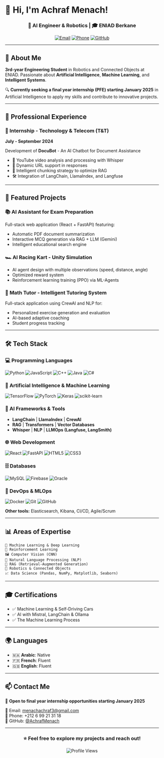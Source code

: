 # 👋 Hi, I'm Achraf Menach!

<div align="center">
  
  ### 🤖 AI Engineer & Robotics | 🎓 ENIAD Berkane
  
  [![Email](https://img.shields.io/badge/Email-menachachraf3%40gmail.com-red?style=flat-square&logo=gmail)](mailto:menachachraf3@gmail.com)
  [![Phone](https://img.shields.io/badge/Phone-%2B212%206%2099%2021%2031%2018-green?style=flat-square&logo=whatsapp)](tel:+212699213118)
  [![GitHub](https://img.shields.io/badge/GitHub-AchrafMenach-black?style=flat-square&logo=github)](https://github.com/AchrafMenach)

</div>

---

## 🚀 About Me

**3rd-year Engineering Student** in Robotics and Connected Objects at ENIAD. Passionate about **Artificial Intelligence**, **Machine Learning**, and **Intelligent Systems**.

🔍 **Currently seeking a final year internship (PFE) starting January 2025** in Artificial Intelligence to apply my skills and contribute to innovative projects.

---

## 💼 Professional Experience

### 🏢 Internship - Technology & Telecom (T&T)
**July - September 2024**

Development of **DocuBot** - An AI Chatbot for Document Assistance
- 🎥 YouTube video analysis and processing with Whisper
- 🔗 Dynamic URL support in responses
- 🧩 Intelligent chunking strategy to optimize RAG
- 🛠️ Integration of LangChain, LlamaIndex, and Langfuse

---

## 🎯 Featured Projects

### 📚 **AI Assistant for Exam Preparation**
Full-stack web application (React + FastAPI) featuring:
- Automatic PDF document summarization
- Interactive MCQ generation via RAG + LLM (Gemini)
- Intelligent educational search engine

### 🏎️ **AI Racing Kart - Unity Simulation**
- AI agent design with multiple observations (speed, distance, angle)
- Optimized reward system
- Reinforcement learning training (PPO) via ML-Agents

### 🧮 **Math Tutor - Intelligent Tutoring System**
Full-stack application using CrewAI and NLP for:
- Personalized exercise generation and evaluation
- AI-based adaptive coaching
- Student progress tracking

---

## 🛠️ Tech Stack

### 💻 Programming Languages
![Python](https://img.shields.io/badge/Python-3776AB?style=for-the-badge&logo=python&logoColor=white)
![JavaScript](https://img.shields.io/badge/JavaScript-F7DF1E?style=for-the-badge&logo=javascript&logoColor=black)
![C++](https://img.shields.io/badge/C++-00599C?style=for-the-badge&logo=cplusplus&logoColor=white)
![Java](https://img.shields.io/badge/Java-ED8B00?style=for-the-badge&logo=java&logoColor=white)
![C#](https://img.shields.io/badge/C%23-239120?style=for-the-badge&logo=c-sharp&logoColor=white)

### 🧠 Artificial Intelligence & Machine Learning
![TensorFlow](https://img.shields.io/badge/TensorFlow-FF6F00?style=for-the-badge&logo=tensorflow&logoColor=white)
![PyTorch](https://img.shields.io/badge/PyTorch-EE4C2C?style=for-the-badge&logo=pytorch&logoColor=white)
![Keras](https://img.shields.io/badge/Keras-D00000?style=for-the-badge&logo=keras&logoColor=white)
![scikit-learn](https://img.shields.io/badge/scikit--learn-F7931E?style=for-the-badge&logo=scikit-learn&logoColor=white)

### 🔧 AI Frameworks & Tools
- **LangChain** | **LlamaIndex** | **CrewAI**
- **RAG** | **Transformers** | **Vector Databases**
- **Whisper** | **NLP** | **LLMOps (Langfuse, LangSmith)**

### 🌐 Web Development
![React](https://img.shields.io/badge/React-20232A?style=for-the-badge&logo=react&logoColor=61DAFB)
![FastAPI](https://img.shields.io/badge/FastAPI-009688?style=for-the-badge&logo=fastapi&logoColor=white)
![HTML5](https://img.shields.io/badge/HTML5-E34F26?style=for-the-badge&logo=html5&logoColor=white)
![CSS3](https://img.shields.io/badge/CSS3-1572B6?style=for-the-badge&logo=css3&logoColor=white)

### 🗄️ Databases
![MySQL](https://img.shields.io/badge/MySQL-4479A1?style=for-the-badge&logo=mysql&logoColor=white)
![Firebase](https://img.shields.io/badge/Firebase-FFCA28?style=for-the-badge&logo=firebase&logoColor=black)
![Oracle](https://img.shields.io/badge/Oracle-F80000?style=for-the-badge&logo=oracle&logoColor=white)

### 🐳 DevOps & MLOps
![Docker](https://img.shields.io/badge/Docker-2496ED?style=for-the-badge&logo=docker&logoColor=white)
![Git](https://img.shields.io/badge/Git-F05032?style=for-the-badge&logo=git&logoColor=white)
![GitHub](https://img.shields.io/badge/GitHub-181717?style=for-the-badge&logo=github&logoColor=white)

**Other tools:** Elasticsearch, Kibana, CI/CD, Agile/Scrum

---

## 📊 Areas of Expertise

```text
🤖 Machine Learning & Deep Learning
🔄 Reinforcement Learning
🖼️ Computer Vision (CNN)
💬 Natural Language Processing (NLP)
🧩 RAG (Retrieval-Augmented Generation)
📱 Robotics & Connected Objects
📈 Data Science (Pandas, NumPy, Matplotlib, Seaborn)
```

---

## 🎓 Certifications

- ✅ Machine Learning & Self-Driving Cars
- ✅ AI with Mistral, LangChain & Ollama
- ✅ The Machine Learning Process

---

## 🌍 Languages

- 🇲🇦 **Arabic**: Native
- 🇫🇷 **French**: Fluent
- 🇬🇧 **English**: Fluent

---

## 📫 Contact Me

💼 **Open to final year internship opportunities starting January 2025**

📧 Email: [menachachraf3@gmail.com](mailto:menachachraf3@gmail.com)  
📱 Phone: +212 6 99 21 31 18  
🔗 GitHub: [@AchrafMenach](https://github.com/AchrafMenach)

---

<div align="center">
  
  ### ⭐ Feel free to explore my projects and reach out!
  
  ![Profile Views](https://komarev.com/ghpvc/?username=AchrafMenach&color=blueviolet&style=flat-square)
  
</div>
